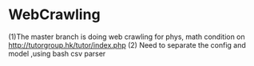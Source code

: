 # WebCrawling

(1)The master branch is doing web crawling for phys, math condition on http://tutorgroup.hk/tutor/index.php
(2) Need to separate the config and model ,using bash csv parser
